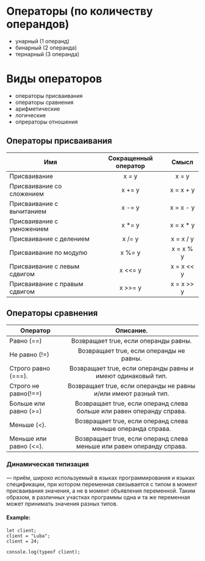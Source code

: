 # Операторы (по количеству операндов)
* унарный (1 операнд)
* бинарный (2 операнда)
* тернарный (3 операнда)

# Виды операторов
* операторы присваивания
* операторы сравнения
* арифметические 
* логические
* опрераторы отношения 


## Операторы присваивания
| Имя                         |Сокращенный оператор| Смысл     |
| --------------------------- |:------------------:|:---------:|
| Присваивание                | x = y              | x = y     |
| Присваивание со сложением   | x += y             | x = x + y |
| Присваивание с вычитанием   | x -= y             | x = x - y |
| Присваивание с умножением   | x *= y             | x = x * y |
| Присваивание с делением     | x /= y             | x = x / y |
| Присваивание по модулю      | x %= y             | x = x % y |
|Присваивание с левым сдвигом | x <<= y            | x = x << y|
|Присваивание с правым сдвигом| x >>= y            | x = x >> y|

## Операторы сравнения
| Оператор                    |Описание.                                                            |
| --------------------------- |:-------------------------------------------------------------------:|
| Равно (==)                  |Возвращает true, если операнды равны.                                |
| Не равно (!=)               |Возвращает true, если операнды не равны.                             |
| Строго равно (===).         |Возвращает true, если операнды равны и имеют одинаковый тип.         |
| Строго не равно(!==)        |Возвращает true, если операнды не равны и/или имеют разный тип.      |
| Больше или равно (>=)       |Возвращает true, если операнд слева больше или равен операнду справа.|
| Меньше (<).                 |Возвращает true, если операнд слева меньше операнда справа.          |
|Меньше или равно (<=).       |Возвращает true, если операнд слева меньше или равен операнду справа.| 

### Динамическая типизация 
— приём, широко используемый в языках программирования и языках спецификации, при котором переменная связывается с типом в момент присваивания значения, а не в момент объявления переменной. Таким образом, в различных участках программы одна и та же переменная может принимать значения разных типов.
#### Example:
    let client;
    client = "Luba";
    client = 24;

    console.log(typeof client);

